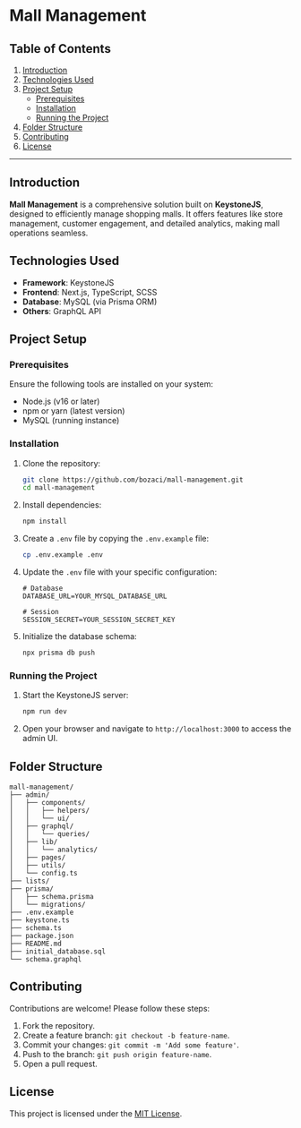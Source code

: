# Mall Management

## Table of Contents

1. [Introduction](#introduction)
2. [Technologies Used](#technologies-used)
3. [Project Setup](#project-setup)
   - [Prerequisites](#prerequisites)
   - [Installation](#installation)
   - [Running the Project](#running-the-project)
3. [Folder Structure](#folder-structure)
5. [Contributing](#contributing)
6. [License](#license)

---

## Introduction

**Mall Management** is a comprehensive solution built on **KeystoneJS**, designed to efficiently manage shopping malls. It offers features like store management, customer engagement, and detailed analytics, making mall operations seamless.

## Technologies Used

- **Framework**: KeystoneJS
- **Frontend**: Next.js, TypeScript, SCSS
- **Database**: MySQL (via Prisma ORM)
- **Others**: GraphQL API

## Project Setup

### Prerequisites

Ensure the following tools are installed on your system:

- Node.js (v16 or later)
- npm or yarn (latest version)
- MySQL (running instance)

### Installation

1. Clone the repository:

   ```bash
   git clone https://github.com/bozaci/mall-management.git
   cd mall-management
   ```

2. Install dependencies:

   ```bash
   npm install
   ```

3. Create a `.env` file by copying the `.env.example` file:

   ```bash
   cp .env.example .env
   ```

4. Update the `.env` file with your specific configuration:

   ```env
   # Database
   DATABASE_URL=YOUR_MYSQL_DATABASE_URL

   # Session
   SESSION_SECRET=YOUR_SESSION_SECRET_KEY
   ```

5. Initialize the database schema:

   ```bash
   npx prisma db push
   ```

### Running the Project

1. Start the KeystoneJS server:

   ```bash
   npm run dev
   ```

2. Open your browser and navigate to `http://localhost:3000` to access the admin UI.

## Folder Structure

```plaintext
mall-management/
├── admin/
│   ├── components/
│   │   ├── helpers/
│   │   └── ui/
│   ├── graphql/
│   │   └── queries/
│   ├── lib/
│   │   └── analytics/
│   ├── pages/
│   ├── utils/
│   └── config.ts
├── lists/
├── prisma/
│   ├── schema.prisma
│   └── migrations/
├── .env.example
├── keystone.ts
├── schema.ts
├── package.json
├── README.md
├── initial_database.sql
└── schema.graphql
```

## Contributing

Contributions are welcome! Please follow these steps:

1. Fork the repository.
2. Create a feature branch: `git checkout -b feature-name`.
3. Commit your changes: `git commit -m 'Add some feature'`.
4. Push to the branch: `git push origin feature-name`.
5. Open a pull request.

## License

This project is licensed under the [MIT License](LICENSE).
